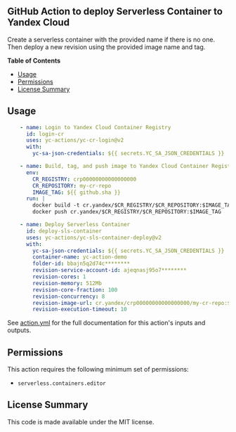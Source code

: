 ## GitHub Action to deploy Serverless Container to Yandex Cloud

Create a serverless container with the provided name if there is no one. Then deploy a new revision using the provided
image name and tag.

**Table of Contents**

<!-- toc -->

- [Usage](#usage)
- [Permissions](#permissions)
- [License Summary](#license-summary)

<!-- tocstop -->

## Usage

```yaml
    - name: Login to Yandex Cloud Container Registry
      id: login-cr
      uses: yc-actions/yc-cr-login@v2
      with:
        yc-sa-json-credentials: ${{ secrets.YC_SA_JSON_CREDENTIALS }}

    - name: Build, tag, and push image to Yandex Cloud Container Registry
      env:
        CR_REGISTRY: crp00000000000000000
        CR_REPOSITORY: my-cr-repo
        IMAGE_TAG: ${{ github.sha }}
      run: |
        docker build -t cr.yandex/$CR_REGISTRY/$CR_REPOSITORY:$IMAGE_TAG .
        docker push cr.yandex/$CR_REGISTRY/$CR_REPOSITORY:$IMAGE_TAG

    - name: Deploy Serverless Container
      id: deploy-sls-container
      uses: yc-actions/yc-sls-container-deploy@v2
      with:
        yc-sa-json-credentials: ${{ secrets.YC_SA_JSON_CREDENTIALS }}
        container-name: yc-action-demo
        folder-id: bbajn5q2d74c********
        revision-service-account-id: ajeqnasj95o7********
        revision-cores: 1
        revision-memory: 512Mb
        revision-core-fraction: 100
        revision-concurrency: 8
        revision-image-url: cr.yandex/crp00000000000000000/my-cr-repo:${{ github.sha }}
        revision-execution-timeout: 10
```

See [action.yml](action.yml) for the full documentation for this action's inputs and outputs.

## Permissions

This action requires the following minimum set of permissions:

* `serverless.containers.editor`

## License Summary

This code is made available under the MIT license.
